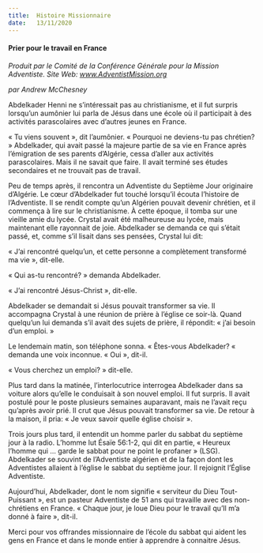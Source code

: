 ```yaml
---
title:  Histoire Missionnaire
date:   13/11/2020
---
```


#### Prier pour le travail en France

_Produit par le Comité de la Conférence Générale pour la Mission Adventiste. Site Web: www.AdventistMission.org_

_par Andrew McChesney_

Abdelkader Henni ne s’intéressait pas au christianisme, et il fut surpris lorsqu’un aumônier lui parla de Jésus dans une école où il participait à des activités parascolaires avec d’autres jeunes en France.

« Tu viens souvent », dit l’aumônier. « Pourquoi ne deviens-tu pas chrétien? » Abdelkader, qui avait passé la majeure partie de sa vie en France après l’émigration de ses parents d’Algérie, cessa d’aller aux activités parascolaires. Mais il ne savait que faire. Il avait terminé ses études secondaires et ne trouvait pas de travail.

Peu de temps après, il rencontra un Adventiste du Septième Jour originaire d’Algérie. Le cœur d’Abdelkader fut touché lorsqu’il écouta l’histoire de l’Adventiste. Il se rendit compte qu’un Algérien pouvait devenir chrétien, et il commença à lire sur le christianisme. À cette époque, il tomba sur une vieille amie du lycée. Crystal avait été malheureuse au lycée, mais maintenant elle rayonnait de joie. Abdelkader se demanda ce qui s’était passé, et, comme s’il lisait dans ses pensées, Crystal lui dit:

« J’ai rencontré quelqu’un, et cette personne a complètement transformé ma vie », dit-elle.

« Qui as-tu rencontré? » demanda Abdelkader.

« J’ai rencontré Jésus-Christ », dit-elle.

Abdelkader se demandait si Jésus pouvait transformer sa vie. Il accompagna Crystal à une réunion de prière à l’église ce soir-là. Quand quelqu’un lui demanda s’il avait des sujets de prière, il répondit: « j’ai besoin d’un emploi. »

Le lendemain matin, son téléphone sonna. « Êtes-vous Abdelkader? « demanda une voix inconnue. « Oui », dit-il.

« Vous cherchez un emploi? » dit-elle.

Plus tard dans la matinée, l’interlocutrice interrogea Abdelkader dans sa voiture alors qu’elle le conduisait à son nouvel emploi. Il fut surpris. Il avait postulé pour le poste plusieurs semaines auparavant, mais ne l’avait reçu qu’après avoir prié. Il crut que Jésus pouvait transformer sa vie. De retour à la maison, il pria: « Je veux savoir quelle église choisir ».

Trois jours plus tard, il entendit un homme parler du sabbat du septième jour à la radio. L’homme lut Ésaïe 56:1-2, qui dit en partie, « Heureux l’homme qui ... garde le sabbat pour ne point le profaner » (LSG). Abdelkader se souvint de l’Adventiste algérien et de la façon dont les Adventistes allaient à l’église le sabbat du septième jour. Il rejoignit l’Église Adventiste.

Aujourd’hui, Abdelkader, dont le nom signifie « serviteur du Dieu Tout-Puissant », est un pasteur Adventiste de 51 ans qui travaille avec des non-chrétiens en France. « Chaque jour, je loue Dieu pour le travail qu’Il m’a donné à faire », dit-il.

Merci pour vos offrandes missionnaire de l’école du sabbat qui aident les gens en France et dans le monde entier à apprendre à connaitre Jésus.